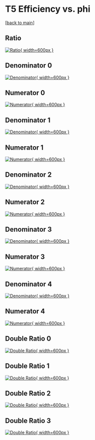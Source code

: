 # T5 Efficiency vs. phi

[[back to main](./)]



## Ratio

[![Ratio](../mtv/var/T5_loweta_11_0_eff_phi.png){ width=600px }](../mtv/var/T5_loweta_11_0_eff_phi.pdf)

## Denominator 0

[![Denominator](../mtv/den/T5_loweta_11_0_eff_phi_den0.png){ width=600px }](../mtv/den/T5_loweta_11_0_eff_phi_den0.pdf)

## Numerator 0

[![Numerator](../mtv/num/T5_loweta_11_0_eff_phi_num0.png){ width=600px }](../mtv/num/T5_loweta_11_0_eff_phi_num0.pdf)

## Denominator 1

[![Denominator](../mtv/den/T5_loweta_11_0_eff_phi_den1.png){ width=600px }](../mtv/den/T5_loweta_11_0_eff_phi_den1.pdf)

## Numerator 1

[![Numerator](../mtv/num/T5_loweta_11_0_eff_phi_num1.png){ width=600px }](../mtv/num/T5_loweta_11_0_eff_phi_num1.pdf)

## Denominator 2

[![Denominator](../mtv/den/T5_loweta_11_0_eff_phi_den2.png){ width=600px }](../mtv/den/T5_loweta_11_0_eff_phi_den2.pdf)

## Numerator 2

[![Numerator](../mtv/num/T5_loweta_11_0_eff_phi_num2.png){ width=600px }](../mtv/num/T5_loweta_11_0_eff_phi_num2.pdf)

## Denominator 3

[![Denominator](../mtv/den/T5_loweta_11_0_eff_phi_den3.png){ width=600px }](../mtv/den/T5_loweta_11_0_eff_phi_den3.pdf)

## Numerator 3

[![Numerator](../mtv/num/T5_loweta_11_0_eff_phi_num3.png){ width=600px }](../mtv/num/T5_loweta_11_0_eff_phi_num3.pdf)

## Denominator 4

[![Denominator](../mtv/den/T5_loweta_11_0_eff_phi_den4.png){ width=600px }](../mtv/den/T5_loweta_11_0_eff_phi_den4.pdf)

## Numerator 4

[![Numerator](../mtv/num/T5_loweta_11_0_eff_phi_num4.png){ width=600px }](../mtv/num/T5_loweta_11_0_eff_phi_num4.pdf)

## Double Ratio 0

[![Double Ratio](../mtv/ratio/T5_loweta_11_0_eff_phi_ratio0.png){ width=600px }](../mtv/ratio/T5_loweta_11_0_eff_phi_ratio0.pdf)

## Double Ratio 1

[![Double Ratio](../mtv/ratio/T5_loweta_11_0_eff_phi_ratio1.png){ width=600px }](../mtv/ratio/T5_loweta_11_0_eff_phi_ratio1.pdf)

## Double Ratio 2

[![Double Ratio](../mtv/ratio/T5_loweta_11_0_eff_phi_ratio2.png){ width=600px }](../mtv/ratio/T5_loweta_11_0_eff_phi_ratio2.pdf)

## Double Ratio 3

[![Double Ratio](../mtv/ratio/T5_loweta_11_0_eff_phi_ratio3.png){ width=600px }](../mtv/ratio/T5_loweta_11_0_eff_phi_ratio3.pdf)


